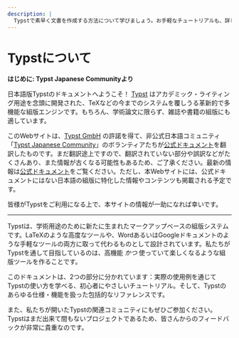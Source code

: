 ```yaml
---
description: |
  Typstで素早く文書を作成する方法について学びましょう。お手軽なチュートリアルも、詳しく調べられるリファレンスもあります。
---
```


# Typstについて

<div class="info-box">

**はじめに: Typst Japanese Communityより**

日本語版Typstのドキュメントへようこそ！ [Typst](https://typst.app/) はアカデミック・ライティング用途を念頭に開発された、TeXなどの今までのシステムを覆しうる革新的で多機能な組版エンジンです。もちろん、学術論文に限らず、雑誌や書籍の組版にも適しています。

このWebサイトは、[Typst GmbH](https://typst.app/legal/) の許諾を得て、非公式日本語コミュニティ「[Typst Japanese Community](https://github.com/typst-jp/)」のボランティアたちが[公式ドキュメント](https://typst.app/docs/)を翻訳したものです。まだ翻訳途上ですので、翻訳されていない部分や誤訳などがたくさんあり、また情報が古くなる可能性もあるため、ご了承ください。最新の情報は[公式ドキュメント](https://typst.app/docs/)をご覧ください。ただし、本Webサイトには、公式ドキュメントにはない日本語の組版に特化した情報やコンテンツも掲載される予定です。

皆様がTypstをご利用になる上で、本サイトの情報が一助になれば幸いです。

</div>

----

Typstは、学術用途のために新たに生まれたマークアップベースの組版システムです。LaTeXのような高度なツールや、WordあるいはGoogleドキュメントのような手軽なツールの両方に取って代わるものとして設計されています。私たちがTypstを通して目指しているのは、高機能 _かつ_ 使っていて楽しくなるような組版ツールを作ることです。

このドキュメントは、2つの部分に分かれています：実際の使用例を通じてTypstの使い方を学べる、初心者にやさしいチュートリアル。そして、Typstのあらゆる仕様・機能を扱った包括的なリファレンスです。

また、私たちが開いたTypstの関連コミュニティにもぜひご参加ください。Typstはまだ出来て間もないプロジェクトであるため、皆さんからのフィードバックが非常に貴重なのです。
